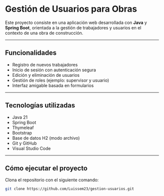 # Gestión de Usuarios para Obras

Este proyecto consiste en una aplicación web desarrollada con **Java** y **Spring Boot**, orientada a la gestión de trabajadores y usuarios en el contexto de una obra de construcción.

---

##  Funcionalidades

- Registro de nuevos trabajadores  
- Inicio de sesión con autenticación segura  
- Edición y eliminación de usuarios  
- Gestión de roles (ejemplo: supervisor y usuario)  
- Interfaz amigable basada en formularios  

---

##  Tecnologías utilizadas

- Java 21  
- Spring Boot  
- Thymeleaf  
- Bootstrap  
- Base de datos H2 (modo archivo)  
- Git y GitHub  
- Visual Studio Code  

---

##  Cómo ejecutar el proyecto

Clona el repositorio con el siguiente comando:

```bash
git clone https://github.com/Luissem23/gestion-usuarios.git
